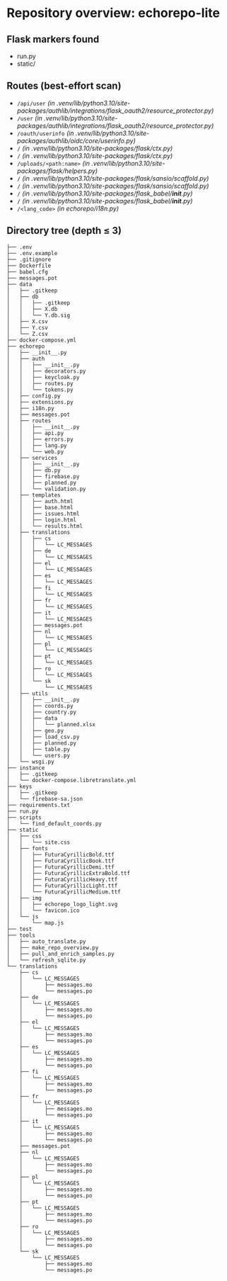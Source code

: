 # Repository overview: echorepo-lite

## Flask markers found

- run.py
- static/

## Routes (best-effort scan)

- `/api/user`  _(in .venv/lib/python3.10/site-packages/authlib/integrations/flask_oauth2/resource_protector.py)_
- `/user`  _(in .venv/lib/python3.10/site-packages/authlib/integrations/flask_oauth2/resource_protector.py)_
- `/oauth/userinfo`  _(in .venv/lib/python3.10/site-packages/authlib/oidc/core/userinfo.py)_
- `/`  _(in .venv/lib/python3.10/site-packages/flask/ctx.py)_
- `/`  _(in .venv/lib/python3.10/site-packages/flask/ctx.py)_
- `/uploads/<path:name>`  _(in .venv/lib/python3.10/site-packages/flask/helpers.py)_
- `/`  _(in .venv/lib/python3.10/site-packages/flask/sansio/scaffold.py)_
- `/`  _(in .venv/lib/python3.10/site-packages/flask/sansio/scaffold.py)_
- `/`  _(in .venv/lib/python3.10/site-packages/flask_babel/__init__.py)_
- `/`  _(in .venv/lib/python3.10/site-packages/flask_babel/__init__.py)_
- `/<lang_code>`  _(in echorepo/i18n.py)_

## Directory tree (depth ≤ 3)

```
├── .env
├── .env.example
├── .gitignore
├── Dockerfile
├── babel.cfg
├── messages.pot
├── data
│   ├── .gitkeep
│   ├── db
│   │   ├── .gitkeep
│   │   ├── X.db
│   │   └── Y.db.sig
│   ├── X.csv
│   ├── Y.csv
│   └── Z.csv
├── docker-compose.yml
├── echorepo
│   ├── __init__.py
│   ├── auth
│   │   ├── __init__.py
│   │   ├── decorators.py
│   │   ├── keycloak.py
│   │   ├── routes.py
│   │   └── tokens.py
│   ├── config.py
│   ├── extensions.py
│   ├── i18n.py
│   ├── messages.pot
│   ├── routes
│   │   ├── __init__.py
│   │   ├── api.py
│   │   ├── errors.py
│   │   ├── lang.py
│   │   └── web.py
│   ├── services
│   │   ├── __init__.py
│   │   ├── db.py
│   │   ├── firebase.py
│   │   ├── planned.py
│   │   └── validation.py
│   ├── templates
│   │   ├── auth.html
│   │   ├── base.html
│   │   ├── issues.html
│   │   ├── login.html
│   │   └── results.html
│   ├── translations
│   │   ├── cs
│   │   │   └── LC_MESSAGES
│   │   ├── de
│   │   │   └── LC_MESSAGES
│   │   ├── el
│   │   │   └── LC_MESSAGES
│   │   ├── es
│   │   │   └── LC_MESSAGES
│   │   ├── fi
│   │   │   └── LC_MESSAGES
│   │   ├── fr
│   │   │   └── LC_MESSAGES
│   │   ├── it
│   │   │   └── LC_MESSAGES
│   │   ├── messages.pot
│   │   ├── nl
│   │   │   └── LC_MESSAGES
│   │   ├── pl
│   │   │   └── LC_MESSAGES
│   │   ├── pt
│   │   │   └── LC_MESSAGES
│   │   ├── ro
│   │   │   └── LC_MESSAGES
│   │   └── sk
│   │       └── LC_MESSAGES
│   ├── utils
│   │   ├── __init__.py
│   │   ├── coords.py
│   │   ├── country.py
│   │   ├── data
│   │   │   └── planned.xlsx
│   │   ├── geo.py
│   │   ├── load_csv.py
│   │   ├── planned.py
│   │   ├── table.py
│   │   └── users.py
│   └── wsgi.py
├── instance
│   ├── .gitkeep
│   └── docker-compose.libretranslate.yml
├── keys
│   ├── .gitkeep
│   └── firebase-sa.json
├── requirements.txt
├── run.py
├── scripts
│   └── find_default_coords.py
├── static
│   ├── css
│   │   └── site.css
│   ├── fonts
│   │   ├── FuturaCyrillicBold.ttf
│   │   ├── FuturaCyrillicBook.ttf
│   │   ├── FuturaCyrillicDemi.ttf
│   │   ├── FuturaCyrillicExtraBold.ttf
│   │   ├── FuturaCyrillicHeavy.ttf
│   │   ├── FuturaCyrillicLight.ttf
│   │   └── FuturaCyrillicMedium.ttf
│   ├── img
│   │   ├── echorepo_logo_light.svg
│   │   └── favicon.ico
│   └── js
│       └── map.js
├── test
├── tools
│   ├── auto_translate.py
│   ├── make_repo_overview.py
│   ├── pull_and_enrich_samples.py
│   └── refresh_sqlite.py
└── translations
    ├── cs
    │   └── LC_MESSAGES
    │       ├── messages.mo
    │       └── messages.po
    ├── de
    │   └── LC_MESSAGES
    │       ├── messages.mo
    │       └── messages.po
    ├── el
    │   └── LC_MESSAGES
    │       ├── messages.mo
    │       └── messages.po
    ├── es
    │   └── LC_MESSAGES
    │       ├── messages.mo
    │       └── messages.po
    ├── fi
    │   └── LC_MESSAGES
    │       ├── messages.mo
    │       └── messages.po
    ├── fr
    │   └── LC_MESSAGES
    │       ├── messages.mo
    │       └── messages.po
    ├── it
    │   └── LC_MESSAGES
    │       ├── messages.mo
    │       └── messages.po
    ├── messages.pot
    ├── nl
    │   └── LC_MESSAGES
    │       ├── messages.mo
    │       └── messages.po
    ├── pl
    │   └── LC_MESSAGES
    │       ├── messages.mo
    │       └── messages.po
    ├── pt
    │   └── LC_MESSAGES
    │       ├── messages.mo
    │       └── messages.po
    ├── ro
    │   └── LC_MESSAGES
    │       ├── messages.mo
    │       └── messages.po
    └── sk
        └── LC_MESSAGES
            ├── messages.mo
            └── messages.po
```
